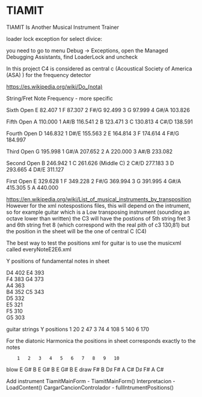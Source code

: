 # TIAMIT 
TIAMIT Is Another Musical Instrument Trainer

loader lock exception for select divice:

you need to go to menu Debug -> Exceptions, open the Managed Debugging Assistants, find LoaderLock and uncheck


In this project C4 is considered as central c (Acoustical Society of America (ASA) ) for the frequency detector

https://es.wikipedia.org/wiki/Do_(nota)

String/Fret Note Frequency - more specific

Sixth Open E 82.407 
1 F 87.307 
2 F#/G 92.499 
3 G 97.999 
4 G#/A 103.826 

Fifth Open A 110.000 
1 A#/B 116.541 
2 B 123.471 
3 C 130.813 
4 C#/D 138.591 

Fourth Open D 146.832 
1 D#/E 155.563 
2 E 164.814 
3 F 174.614 
4 F#/G 184.997 

Third Open G 195.998 
1 G#/A 207.652 
2 A 220.000 
3 A#/B 233.082 

Second Open B 246.942 
1 C 261.626 (Middle C) 
2 C#/D 277.183 
3 D 293.665 
4 D#/E 311.127 

First Open E 329.628 
1 F 349.228
2 F#/G 369.994 
3 G 391.995 
4 G#/A 415.305 
5 A 440.000

https://en.wikipedia.org/wiki/List_of_musical_instruments_by_transposition
However for the xml notespostions files, this will depend on the intrument, 
so for example guitar which is a Low transposing instrument (sounding an octave lower than written)
the C3 will have the postions of 5th string fret 3 and 6th string fret 8 (which correspond with the real
pith of c3 130,81) but the position in the sheet will be the one of central C (C4)

The best way to test the positions xml for guitar is to use the musicxml called everyNoteE2E6.xml



Y positions of fundamental notes in sheet

D4	<posSheet>402</posSheet>
E4	<posSheet>393</posSheet>		  
F4	<posSheet>383</posSheet>
G4	<posSheet>373</posSheet>	
A4	<posSheet>363</posSheet>	
B4	<posSheet>352</posSheet>
C5	<posSheet>343</posSheet>			   
D5	<posSheet>332</posSheet>		   
E5	<posSheet>321</posSheet>	
F5	<posSheet>310</posSheet>			  			  
G5	<posSheet>303</posSheet>

guitar strings Y positions
1 20
2 47
3 74
4 108
5 140
6 170

For the diatonic Harmonica the positions in sheet corresponds exactly to the notes

		1	2	3	4	5	6	7	8	9	10
blow	E	G#	B	E	G#	B	E	G#	B	E
draw	F#	B	D♯	F#	A	C#	D♯	F#	A	C#

Add instrument
TiamitMainForm - TiamitMainForm()
Interpretacion - LoadContent()
CargarCancionControlador - fullIntrumentPositions()
